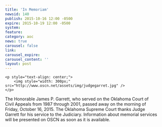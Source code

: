 ```yaml
---
title: 'In Memoriam'
newsid: 140
publish: 2015-10-16 12:00 -0500
expire: 2015-10-19 12:00 -0500
system: 
feature: 
category: aoc
news: true
carousel: false
link: 
carousel_expire: 
carousel_content: ''
layout: post
---
```

	<p style="text-align: center;">
		<img style="width: 300px;" src="http://www.oscn.net/assets/img/judgegarret.jpg" />
	</p>

<p>The Honorable James P. Garrett, who served on the Oklahoma Court of Civil Appeals from 1987 through 2001, passed away on the morning of Friday, October 16, 2015. The Oklahoma Supreme Court thanks Judge Garrett for his service to the Judiciary. Information about memorial services will be presented on OSCN as soon as it is available.</p>
